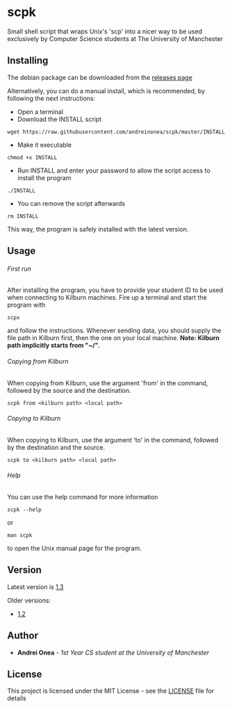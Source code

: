 # scpk

Small shell script that wraps Unix's 'scp' into a nicer way to be used exclusively by Computer Science students at The University of Manchester

## Installing

The debian package can be downloaded from the [releases page](https://github.com/andreinonea/scpk/releases)

Alternatively, you can do a manual install, which is recommended, by following the next instructions:

* Open a terminal
* Download the INSTALL script
```
wget https://raw.githubusercontent.com/andreinonea/scpk/master/INSTALL
```
* Make it executable
```
chmod +x INSTALL
```
* Run INSTALL and enter your password to allow the script access to install the program
```
./INSTALL
```
* You can remove the script afterwards
```
rm INSTALL
```
This way, the program is safely installed with the latest version.

## Usage

###### First run

After installing the program, you have to provide your student ID to be used when connecting to Kilburn machines. Fire up a terminal and start the program with

```
scpx
```

and follow the instructions. Whenever sending data, you should supply the file path in Kilburn first, then the one on your local machine. **Note: Kilburn path implicitly starts from "~/".**

###### Copying from Kilburn

When copying from Kilburn, use the argument 'from' in the command, followed by the source and the destination.

```
scpk from <kilburn path> <local path>
```

###### Copying to Kilburn

When copying to Kilburn, use the argument 'to' in the command, followed by the destination and the source.

```
scpk to <kilburn path> <local path>
```

###### Help

You can use the help command for more information

```
scpk --help
```

or

```
man scpk
```

to open the Unix manual page for the program.

## Version

Latest version is [1.3](https://github.com/andreinonea/scpk/releases/tag/1.3)

Older versions:
- [1.2](https://github.com/andreinonea/scpk/releases/tag/1.2)

## Author

* **Andrei Onea** - *1st Year CS student at the University of Manchester*

## License

This project is licensed under the MIT License - see the [LICENSE](LICENSE) file for details

